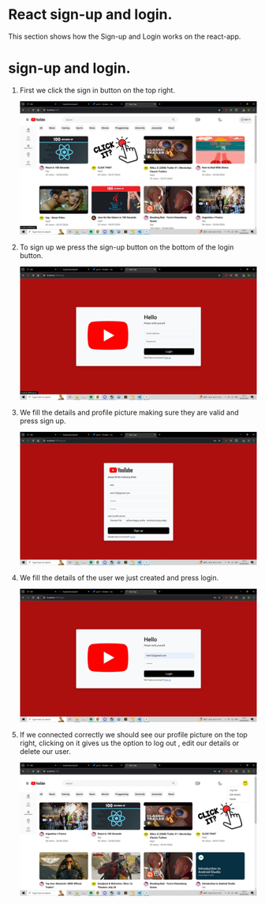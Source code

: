 # React sign-up and login.
This section shows how the Sign-up and Login works on the react-app.

# sign-up and login.

1. First we click the sign in button on the top right.  

   ![1](../pics/16.jpg)

2. To sign up we press the sign-up button on the bottom of the login button.  

   ![2](../pics/17.jpg)

3. We fill the details and profile picture making sure they are valid and press sign up.

   ![3](../pics/18.jpg)

4. We fill the details of the user we just created and press login.

   ![4](../pics/19.jpg)

5. If we connected correctly we should see our profile picture on the top right, clicking on it gives us the option to log out , edit our details or delete our user.  

   ![5](../pics/20.jpg)

